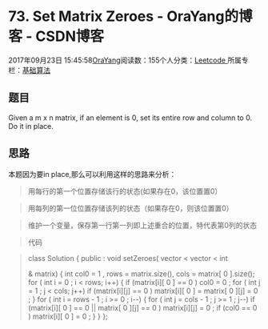 
# 73. Set Matrix Zeroes - OraYang的博客 - CSDN博客

2017年09月23日 15:45:58[OraYang](https://me.csdn.net/u010665216)阅读数：155个人分类：[Leetcode																](https://blog.csdn.net/u010665216/article/category/7026962)
所属专栏：[基础算法](https://blog.csdn.net/column/details/16604.html)



## 题目
Given a m x n matrix, if an element is 0, set its entire row and column to 0. Do it in place.
## 思路
本题因为要in place,那么可以利用这样的思路来分析：
> 用每行的第一个位置存储该行的状态(如果存在0，该位置置0）

> 用每列的第一位位置存储该列的状态（如果存在0，则该位置置0）

> 维护一个变量，保存第一行第一列即上述重合的位置，特代表第0列的状态

> 代码

> class
> Solution {
> public
> :
> void
> setZeroes(
> vector
> <
> vector
> <
> int
> >
> >
> & matrix) {
> int
> col0 =
> 1
> , rows = matrix.size(), cols = matrix[
> 0
> ].size();
> for
> (
> int
> i =
> 0
> ; i < rows; i++) {
> if
> (matrix[i][
> 0
> ] ==
> 0
> ) col0 =
> 0
> ;
> for
> (
> int
> j =
> 1
> ; j < cols; j++)
> if
> (matrix[i][j] ==
> 0
> )
                matrix[i][
> 0
> ] = matrix[
> 0
> ][j] =
> 0
> ;
    }
> for
> (
> int
> i = rows -
> 1
> ; i >=
> 0
> ; i--) {
> for
> (
> int
> j = cols -
> 1
> ; j >=
> 1
> ; j--)
> if
> (matrix[i][
> 0
> ] ==
> 0
> || matrix[
> 0
> ][j] ==
> 0
> )
                matrix[i][j] =
> 0
> ;
> if
> (col0 ==
> 0
> ) matrix[i][
> 0
> ] =
> 0
> ;
    }
    }
};

